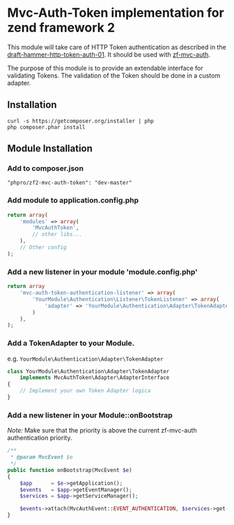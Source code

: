 # Mvc-Auth-Token implementation for zend framework 2
This module will take care of HTTP Token authentication as described in the [draft-hammer-http-token-auth-01](http://tools.ietf.org/html/draft-hammer-http-token-auth-01). It should be used with [zf-mvc-auth](https://github.com/zfcampus/zf-mvc-auth). 

The purpose of this module is to provide an extendable interface for validating Tokens. The validation of the Token should be done in a custom adapter.

## Installation
```
curl -s https://getcomposer.org/installer | php
php composer.phar install
```

## Module Installation

### Add to composer.json
```
"phpro/zf2-mvc-auth-token": "dev-master"
```

### Add module to application.config.php
```php
return array(
    'modules' => array(
        'MvcAuthToken',
        // other libs...
    ),
    // Other config
);
```

### Add a new listener in your module 'module.config.php'
```php
return array
    'mvc-auth-token-authentication-listener' => array(
        'YourModule\Authentication\Listener\TokenListener' => array(
            'adapter' => 'YourModule\Authentication\Adapter\TokenAdapter',
        )
    ),
);
```

### Add a TokenAdapter to your Module. 
e.g. `YourModule\Authentication\Adapter\TokenAdapter`

``` php
class YourModule\Authentication\Adapter\TokenAdapter 
    implements MvcAuthToken\Adapter\AdapterInterface
{
    // Implement your own Token Adapter logica
}
```

### Add a new listener in your Module::onBootstrap

*Note:* Make sure that the priority is above the current zf-mvc-auth authentication priority.
```php
/**
 * @param MvcEvent $e
 */
public function onBootstrap(MvcEvent $e)
{
    $app      = $e->getApplication();
    $events   = $app->getEventManager();
    $services = $app->getServiceManager();

    $events->attach(MvcAuthEvent::EVENT_AUTHENTICATION, $services->get('YourModule\Authentication\Listener\TokenListener'), 1000);
}
```

